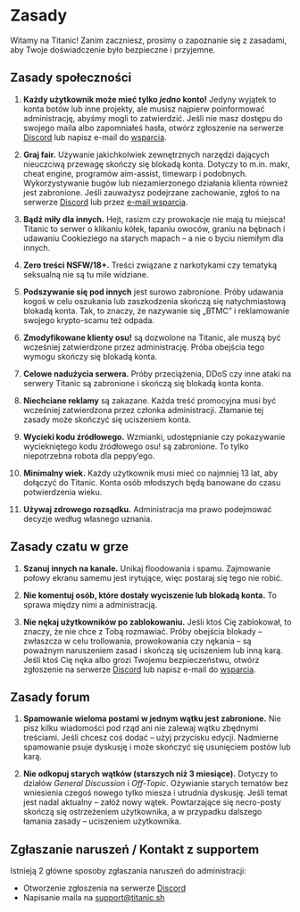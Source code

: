 # Zasady

Witamy na Titanic! Zanim zaczniesz, prosimy o zapoznanie się z zasadami, aby Twoje doświadczenie było bezpieczne i przyjemne.

## Zasady społeczności

1. **Każdy użytkownik może mieć tylko *jedno* konto!** Jedyny wyjątek to konta botów lub inne projekty, ale musisz najpierw poinformować administrację, abyśmy mogli to zatwierdzić. Jeśli nie masz dostępu do swojego maila albo zapomniałeś hasła, otwórz zgłoszenie na serwerze [Discord](https://discord.gg/qryYG2C5nc) lub napisz e-mail do [wsparcia](mailto:support@titanic.sh).

2. **Graj fair.** Używanie jakichkolwiek zewnętrznych narzędzi dających nieuczciwą przewagę skończy się blokadą konta. Dotyczy to m.in. makr, cheat engine, programów aim-assist, timewarp i podobnych. Wykorzystywanie bugów lub niezamierzonego działania klienta również jest zabronione. Jeśli zauważysz podejrzane zachowanie, zgłoś to na serwerze [Discord](https://discord.gg/qryYG2C5nc) lub przez [e-mail wsparcia](mailto:support@titanic.sh).

3. **Bądź miły dla innych.**  Hejt, rasizm czy prowokacje nie mają tu miejsca! Titanic to serwer o klikaniu kółek, łapaniu owoców, graniu na bębnach i udawaniu Cookieziego na starych mapach – a nie o byciu niemiłym dla innych.

4. **Zero treści NSFW/18+.** Treści związane z narkotykami czy tematyką seksualną nie są tu mile widziane.

5. **Podszywanie się pod innych** jest surowo zabronione. Próby udawania kogoś w celu oszukania lub zaszkodzenia skończą się natychmiastową blokadą konta. Tak, to znaczy, że nazywanie się „BTMC” i reklamowanie swojego krypto-scamu też odpada.

6. **Zmodyfikowane klienty osu!** są dozwolone na Titanic, ale muszą być wcześniej zatwierdzone przez administrację. Próba obejścia tego wymogu skończy się blokadą konta.

7. **Celowe nadużycia serwera.** Próby przeciążenia, DDoS czy inne ataki na serwery Titanic są zabronione i skończą się blokadą konta konta.

8. **Niechciane reklamy** są zakazane. Każda treść promocyjna musi być wcześniej zatwierdzona przez członka administracji. Złamanie tej zasady może skończyć się uciszeniem konta.

9. **Wycieki kodu źródłowego.** Wzmianki, udostępnianie czy pokazywanie wyciekniętego kodu źródłowego osu! są zabronione. To tylko niepotrzebna robota dla peppy’ego.

10. **Minimalny wiek.** Każdy użytkownik musi mieć co najmniej 13 lat, aby dołączyć do Titanic. Konta osób młodszych będą banowane do czasu potwierdzenia wieku.

11. **Używaj zdrowego rozsądku.** Administracja ma prawo podejmować decyzje według własnego uznania.

## Zasady czatu w grze

1. **Szanuj innych na kanale.** Unikaj floodowania i spamu. Zajmowanie połowy ekranu samemu jest irytujące, więc postaraj się tego nie robić.

2. **Nie komentuj osób, które dostały wyciszenie lub blokadą konta.** To sprawa między nimi a administracją.

3. **Nie nękaj użytkowników po zablokowaniu.** Jeśli ktoś Cię zablokował, to znaczy, że nie chce z Tobą rozmawiać. Próby obejścia blokady – zwłaszcza w celu trollowania, prowokowania czy nękania – są poważnym naruszeniem zasad i skończą się uciszeniem lub inną karą. Jeśli ktoś Cię nęka albo grozi Twojemu bezpieczeństwu, otwórz zgłoszenie na serwerze [Discord](https://discord.gg/qryYG2C5nc) lub napisz e-mail do [wsparcia](mailto:support@titanic.sh).

## Zasady forum

1. **Spamowanie wieloma postami w jednym wątku jest zabronione.** Nie pisz kilku wiadomości pod rząd ani nie zalewaj wątku zbędnymi treściami. Jeśli chcesz coś dodać – użyj przycisku edycji. Nadmierne spamowanie psuje dyskusję i może skończyć się usunięciem postów lub karą.

2. **Nie odkopuj starych wątków (starszych niż 3 miesiące).** Dotyczy to działów *General Discussion* i *Off-Topic*. Ożywianie starych tematów bez wniesienia czegoś nowego tylko miesza i utrudnia dyskusję. Jeśli temat jest nadal aktualny – załóż nowy wątek. Powtarzające się necro-posty skończą się ostrzeżeniem użytkownika, a w przypadku dalszego łamania zasady – uciszeniem użytkownika.

## Zgłaszanie naruszeń / Kontakt z supportem

Istnieją 2 główne sposoby zgłaszania naruszeń do administracji:

- Otworzenie zgłoszenia na serwerze [Discord](https://discord.gg/qryYG2C5nc)  
- Napisanie maila na [support@titanic.sh](mailto:support@titanic.sh)
